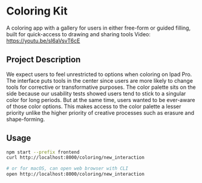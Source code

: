 # Coloring Kit
A coloring app with a gallery for users in either free-form or guided filling, built for quick-access to drawing and sharing tools
Video: https://youtu.be/sI6aVsvT6cE

## Project Description
We expect users to feel unrestricted to options when coloring on Ipad Pro. The interface puts tools in the center since users are more likely to change tools for corrective or transformative purposes. The color palette sits on the side because our usability tests showed users tend to stick to a singular color for long periods. But at the same time, users wanted to be ever-aware of those color options. This makes access to the color palette a lesser priority unlike the higher priority of creative processes such as erasure and shape-forming.


## Usage

```bash
npm start --prefix frontend
curl http://localhost:8000/coloring/new_interaction

# or for macOS, can open web browser with CLI
open http://localhost:8000/coloring/new_interaction
```
